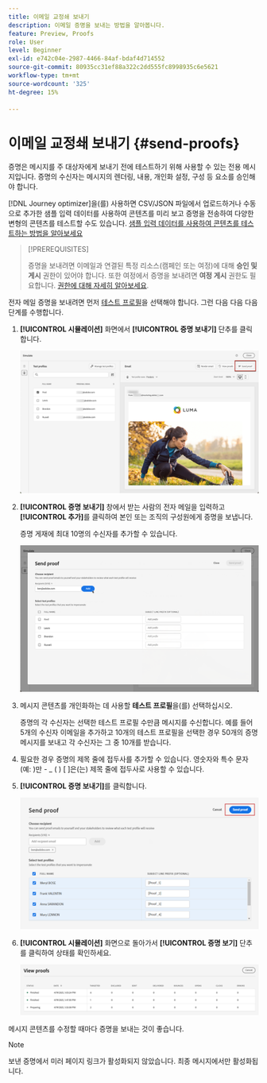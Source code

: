 ```yaml
---
title: 이메일 교정쇄 보내기
description: 이메일 증명을 보내는 방법을 알아봅니다.
feature: Preview, Proofs
role: User
level: Beginner
exl-id: e742c04e-2987-4466-84af-bdaf4d714552
source-git-commit: 80935cc31ef88a322c2dd555fc8998935c6e5621
workflow-type: tm+mt
source-wordcount: '325'
ht-degree: 15%

---
```


# 이메일 교정쇄 보내기 {#send-proofs}

증명은 메시지를 주 대상자에게 보내기 전에 테스트하기 위해 사용할 수 있는 전용 메시지입니다. 증명의 수신자는 메시지의 렌더링, 내용, 개인화 설정, 구성 등 요소를 승인해야 합니다.

[!DNL Journey optimizer]을(를) 사용하면 CSV/JSON 파일에서 업로드하거나 수동으로 추가한 샘플 입력 데이터를 사용하여 콘텐츠를 미리 보고 증명을 전송하여 다양한 변형의 콘텐츠를 테스트할 수도 있습니다. [샘플 입력 데이터를 사용하여 콘텐츠를 테스트하는 방법을 알아보세요](../test-approve/simulate-sample-input.md)

>[!PREREQUISITES]
>
>증명을 보내려면 이메일과 연결된 특정 리소스(캠페인 또는 여정)에 대해 **승인 및 게시** 권한이 있어야 합니다. 또한 여정에서 증명을 보내려면 **여정 게시** 권한도 필요합니다. [권한에 대해 자세히 알아보세요](../administration/ootb-permissions.md).


전자 메일 증명을 보내려면 먼저 [테스트 프로필](test-profiles.md)을 선택해야 합니다. 그런 다음 다음 다음 단계를 수행합니다.

1. **[!UICONTROL 시뮬레이션]** 화면에서 **[!UICONTROL 증명 보내기]** 단추를 클릭합니다.

   ![](../email/assets/send-proof-button.png)

1. **[!UICONTROL 증명 보내기]** 창에서 받는 사람의 전자 메일을 입력하고 **[!UICONTROL 추가]**&#x200B;를 클릭하여 본인 또는 조직의 구성원에게 증명을 보냅니다.

   증명 게재에 최대 10명의 수신자를 추가할 수 있습니다.

   ![](../email/assets/send-proof-add.png)

1. 메시지 콘텐츠를 개인화하는 데 사용할 **테스트 프로필**&#x200B;을(를) 선택하십시오.

   증명의 각 수신자는 선택한 테스트 프로필 수만큼 메시지를 수신합니다. 예를 들어 5개의 수신자 이메일을 추가하고 10개의 테스트 프로필을 선택한 경우 50개의 증명 메시지를 보내고 각 수신자는 그 중 10개를 받습니다.

1. 필요한 경우 증명의 제목 줄에 접두사를 추가할 수 있습니다. 영숫자와 특수 문자(예: )만 - _ ( ) [ ]은(는) 제목 줄에 접두사로 사용할 수 있습니다.

1. **[!UICONTROL 증명 보내기]**&#x200B;를 클릭합니다.

   ![](../email/assets/send-proof-select.png)

1. **[!UICONTROL 시뮬레이션]** 화면으로 돌아가서 **[!UICONTROL 증명 보기]** 단추를 클릭하여 상태를 확인하세요.

   ![](../email/assets/send-proof-view.png)

메시지 콘텐츠를 수정할 때마다 증명을 보내는 것이 좋습니다.

>[!NOTE]
>
>보낸 증명에서 미러 페이지 링크가 활성화되지 않았습니다. 최종 메시지에서만 활성화됩니다.
